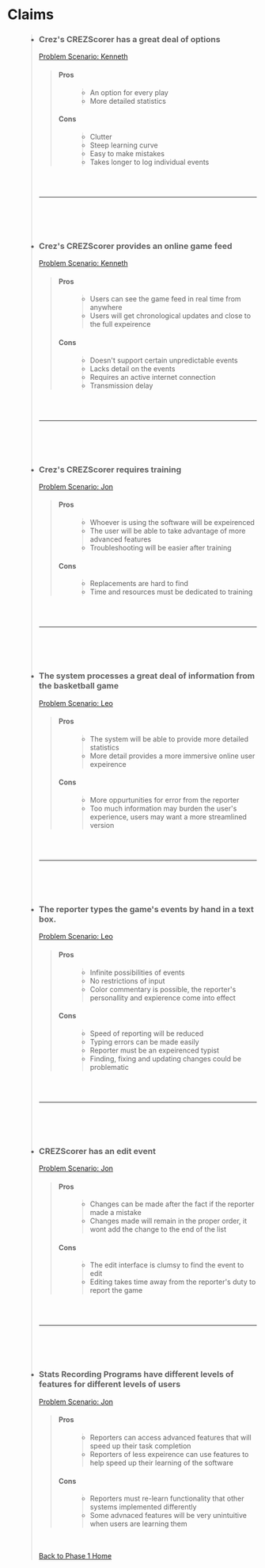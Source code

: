 <h1>Claims</h1>

<ul>
<blockquote><li><h3>Crez's CREZScorer has a great deal of options</h3>
<a href='http://code.google.com/p/cs-3724-group1/wiki/Phase1ProblemScenarios'> Problem Scenario: Kenneth </a>
<blockquote><h4>Pros</h4>
<ul>
<blockquote><li>An option for every play</li>
<li>More detailed statistics</li>
</blockquote></ul>
<h4>Cons</h4>
<ul>
<blockquote><li>Clutter</li>
<li>Steep learning curve</li>
<li>Easy to make mistakes </li>
<li>Takes longer to log individual events</li>
</blockquote></ul>
</blockquote></li>
<br>
<br>
<hr><br>
<br>
<br>
<li><h3>Crez's CREZScorer provides an online game feed</h3>
<a href='http://code.google.com/p/cs-3724-group1/wiki/Phase1ProblemScenarios'> Problem Scenario: Kenneth </a>
<blockquote><h4>Pros</h4>
<ul>
<blockquote><li>Users can see the game feed in real time from anywhere</li>
<li>Users will get chronological updates and close to the full expeirence</li>
</blockquote></ul>
<h4>Cons</h4>
<ul>
<blockquote><li>Doesn't support certain unpredictable events</li>
<li>Lacks detail on the events</li>
<li>Requires an active internet connection</li>
<li>Transmission delay </li>
</blockquote></ul>
</blockquote></li>
<br>
<br>
<hr><br>
<br>
<br>
<li><h3>Crez's CREZScorer requires training</h3>
<a href='http://code.google.com/p/cs-3724-group1/wiki/Phase1ProblemScenarios'> Problem Scenario: Jon </a>
<blockquote><h4>Pros</h4>
<ul>
<blockquote><li>Whoever is using the software will be expeirenced</li>
<li>The user will be able to take advantage of more advanced features</li>
<li>Troubleshooting will be easier after training</li>
</blockquote></ul>
<h4>Cons</h4>
<ul>
<blockquote><li>Replacements are hard to find</li>
<li>Time and resources must be dedicated to training</li>
</blockquote></ul>
</blockquote></li>
<br>
<br>
<hr><br>
<br>
<br>
<li><h3>The system processes a great deal of information from the basketball game</h3>
<a href='http://code.google.com/p/cs-3724-group1/wiki/Phase1ProblemScenarios'> Problem Scenario: Leo </a>
<blockquote><h4>Pros</h4>
<ul>
<blockquote><li>The system will be able to provide more detailed statistics</li>
<li>More detail provides a more immersive online user expeirence</li>
</blockquote></ul>
<h4>Cons</h4>
<ul>
<blockquote><li>More oppurtunities for error from the reporter</li>
<li>Too much information may burden the user's experience, users may want a more streamlined version</li>
</blockquote></ul>
</blockquote></li>
<br>
<br>
<hr><br>
<br>
<br>
<li><h3>The reporter types the game's events by hand in a text box.</h3>
<a href='http://code.google.com/p/cs-3724-group1/wiki/Phase1ProblemScenarios'> Problem Scenario: Leo </a>
<blockquote><h4>Pros</h4>
<ul>
<blockquote><li>Infinite possibilities of events</li>
<li>No restrictions of input</li>
<li>Color commentary is possible, the reporter's personallity and expierence come into effect</li>
</blockquote></ul>
<h4>Cons</h4>
<ul>
<blockquote><li>Speed of reporting will be reduced</li>
<li>Typing errors can be made easily</li>
<li>Reporter must be an expeirenced typist</li>
<li>Finding, fixing and updating changes could be problematic </li>
</blockquote></ul>
</blockquote></li>
<br>
<br>
<hr><br>
<br>
<br>
<li><h3>CREZScorer has an edit event</h3>
<a href='http://code.google.com/p/cs-3724-group1/wiki/Phase1ProblemScenarios'> Problem Scenario: Jon </a>
<blockquote><h4>Pros</h4>
<ul>
<blockquote><li>Changes can be made after the fact if the reporter made a mistake</li>
<li>Changes made will remain in the proper order, it wont add the change to the end of the list</li>
</blockquote></ul>
<h4>Cons</h4>
<ul>
<blockquote><li>The edit interface is clumsy to find the event to edit</li>
<li>Editing takes time away from the reporter's duty to report the game</li>
</blockquote></ul>
</blockquote></li>
<br>
<br>
<hr><br>
<br>
<br>
<li><h3>Stats Recording Programs have different levels of features for different levels of users</h3>
<a href='http://code.google.com/p/cs-3724-group1/wiki/Phase1ProblemScenarios'> Problem Scenario: Jon </a>
<blockquote><h4>Pros</h4>
<ul>
<blockquote><li>Reporters can access advanced features that will speed up their task completion</li>
<li>Reporters of less expeirence can use features to help speed up their learning of the software</li>
</blockquote></ul>
<h4>Cons</h4>
<ul>
<blockquote><li>Reporters must re-learn functionality that other systems implemented differently</li>
<li>Some advnaced features will be very unintuitive when users are learning them</li>
</blockquote></ul>
</blockquote></li>
<br><br>
<a href='http://code.google.com/p/cs-3724-group1/wiki/Phase1HomePage'>Back to Phase 1 Home</a>
